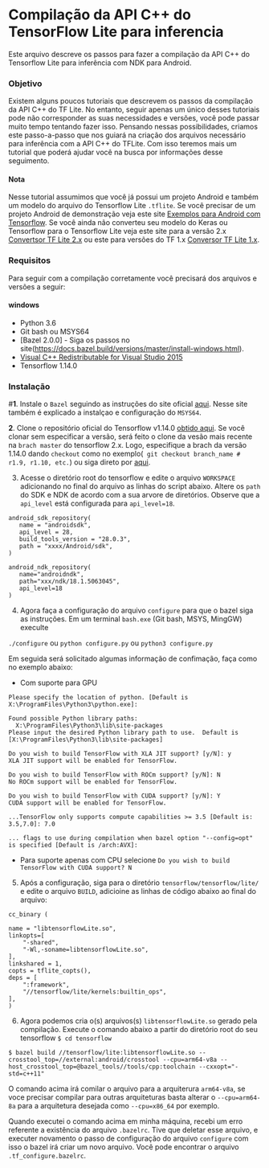 # Compilação da API C++ do TensorFlow Lite para inferencia
Este arquivo descreve os passos para fazer a compilação da API C++ do Tensorflow Lite para  inferência com NDK para Android.

### Objetivo
Existem alguns poucos tutoriais que descrevem os passos da compilação da API C++ do TF Lite. No entanto, seguir apenas um único desses tutoriais pode não corresponder as suas necessidades e versões, você pode passar muito tempo tentando fazer isso. Pensando nessas possibilidades, criamos este passo-a-passo que nos guiará na criação dos arquivos necessário para inferência com a API C++ do TFLite. Com isso teremos mais um tutorial que poderá ajudar você na busca por informações desse seguimento.

#### Nota
Nesse tutorial assumimos que você já possui um projeto Android e também um modelo do arquivo do Tensorflow Lite ```.tflite```.
Se você precisar de um projeto Android de demonstração veja este site [Exemplos para Android com Tensorflow](https://github.com/tensorflow/examples/blob/master/lite/examples/image_classification/android/README.md). Se você ainda não converteu seu modelo do Keras ou Tensorflow para o Tensorflow Lite veja este site para a versão 2.x [Convertsor TF Lite 2.x](https://www.tensorflow.org/lite/convert) ou este para versões do TF 1.x [Conversor TF Lite 1.x](https://github.com/tensorflow/tensorflow/blob/master/tensorflow/lite/g3doc/r1/convert/python_api.md).

### Requisitos
Para seguir com a compilação corretamente você precisará dos arquivos e versões a seguir:
#### windows
* Python 3.6
* Git bash ou MSYS64
* [Bazel 2.0.0] - Siga os passos no site(https://docs.bazel.build/versions/master/install-windows.html).
* [Visual C++ Redistributable for Visual Studio 2015](https://www.microsoft.com/en-us/download/details.aspx?id=48145)
* Tensorflow 1.14.0

### Instalação
#__1__. Instale o ```Bazel``` seguindo as instruções do site oficial [aqui](https://docs.bazel.build/versions/master/install-windows.html). Nesse site também é explicado a instalçao e configuração do ```MSYS64```.

__2__. Clone o repositório oficial do Tensorflow v1.14.0 [obtido aqui](https://github.com/tensorflow/tensorflow/releases/tag/v1.14.0). Se você clonar sem especificar a versão, será feito o clone da vesão mais recente na ```brach master``` do tensorflow 2.x. Logo, especifique a brach da versão 1.14.0 dando ```checkout``` como no exemplo(``` git checkout branch_name # r1.9, r1.10, etc.```) ou siga direto por [aqui](https://github.com/tensorflow/tensorflow/releases/tag/v1.14.0).

3. Acesse o diretório root do tensorflow e edite o arquivo ```WORKSPACE``` adicionando no final do arquivo as linhas do script abaixo. Altere os ```path``` do SDK e NDK de acordo com a sua arvore de diretórios. Observe que a ```api_level``` está configurada para ```api_level=18```. 
```
android_sdk_repository(
   name = "androidsdk",
   api_level = 28,
   build_tools_version = "28.0.3",
   path = "xxxx/Android/sdk",
)

android_ndk_repository(
   name="androidndk",
   path="xxx/ndk/18.1.5063045",
   api_level=18
)
```
4. Agora faça a configuração do arquivo ```configure``` para que o bazel siga as instruções. Em um terminal ```bash.exe``` (Git bash, MSYS, MingGW) execulte 

```./configure``` ou
```python configure.py``` ou
```python3 configure.py``` 

Em seguida será solicitado algumas informação de confimação, faça como no exemplo abaixo:
* Com suporte para GPU
```
Please specify the location of python. [Default is X:\ProgramFiles\Python3\python.exe]:

Found possible Python library paths:
  X:\ProgramFiles\Python3\lib\site-packages
Please input the desired Python library path to use.  Default is [X:\ProgramFiles\Python3\lib\site-packages]

Do you wish to build TensorFlow with XLA JIT support? [y/N]: y
XLA JIT support will be enabled for TensorFlow.

Do you wish to build TensorFlow with ROCm support? [y/N]: N
No ROCm support will be enabled for TensorFlow.

Do you wish to build TensorFlow with CUDA support? [y/N]: Y
CUDA support will be enabled for TensorFlow.

...TensorFlow only supports compute capabilities >= 3.5 [Default is: 3.5,7.0]: 7.0

... flags to use during compilation when bazel option "--config=opt" is specified [Default is /arch:AVX]:
```
* Para suporte apenas com CPU selecione 
```Do you wish to build TensorFlow with CUDA support? N```

5. Após a configuração, siga para o diretório ```tensorflow/tensorflow/lite/``` e edite o arquivo ```BUILD```, adicioine as linhas de código abaixo ao final do arquivo:
```
cc_binary (

name = "libtensorflowLite.so",
linkopts=[
    "-shared", 
    "-Wl,-soname=libtensorflowLite.so",
],
linkshared = 1,
copts = tflite_copts(),
deps = [
    ":framework",
    "//tensorflow/lite/kernels:builtin_ops",
],
)
```

6. Agora podemos cria o(s) arquivos(s) ```libtensorflowLite.so``` gerado pela compilação.
Execute o comando abaixo a partir do diretório root do seu tensorflow
```$ cd tensorflow ```

```$ bazel build //tensorflow/lite:libtensorflowLite.so --crosstool_top=//external:android/crosstool --cpu=arm64-v8a --host_crosstool_top=@bazel_tools//tools/cpp:toolchain --cxxopt="-std=c++11"```

O comando acima irá comilar o arquivo para a arquiterura ```arm64-v8a```, se voce precisar compilar para outras arquiteturas basta alterar o ```--cpu=arm64-8a``` para a arquitetura desejada como ```--cpu=x86_64``` por exemplo.

Quando executei o comando acima em minha máquina, recebi um erro referente a existência do arquivo ```.bazelrc```. Tive que deletar esse arquivo, e executer novamento o passo de configuração do arquivo ```configure``` com isso o bazel irá criar um novo arquivo. Você pode encontrar o arquivo ```.tf_configure.bazelrc```.
